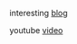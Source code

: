 interesting [blog](https://peps.python.org/pep-0636/)

youtube [video](https://www.youtube.com/watch?v=scNNi4860kk)
